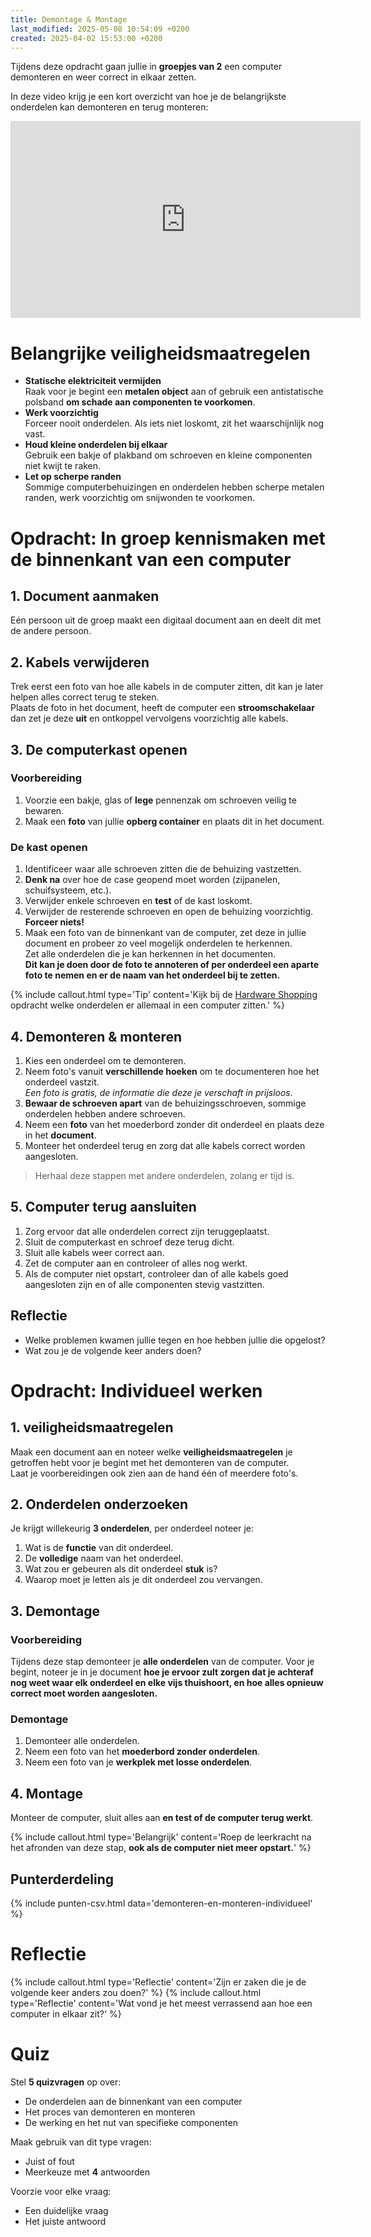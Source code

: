 ```yaml
---
title: Demontage & Montage
last_modified: 2025-05-08 10:54:09 +0200
created: 2025-04-02 15:53:00 +0200
---
```


Tijdens deze opdracht gaan jullie in **groepjes van 2** een computer demonteren en weer correct in elkaar zetten.

In deze video krijg je een kort overzicht van hoe je de belangrijkste onderdelen kan demonteren en terug monteren:

<iframe width="560" height="315" src="https://www.youtube.com/embed/KfvkldQS6KQ?si=SSVKWt6Ukyq0gfT3" title="YouTube video player" frameborder="0" allow="accelerometer; autoplay; clipboard-write; encrypted-media; gyroscope; picture-in-picture; web-share" referrerpolicy="strict-origin-when-cross-origin" allowfullscreen></iframe>

# Belangrijke veiligheidsmaatregelen

- **Statische elektriciteit vermijden**  
   Raak voor je begint een **metalen object** aan of gebruik een antistatische polsband **om schade aan componenten te voorkomen**.
- **Werk voorzichtig**  
   Forceer nooit onderdelen. Als iets niet loskomt, zit het waarschijnlijk nog vast.
- **Houd kleine onderdelen bij elkaar**  
   Gebruik een bakje of plakband om schroeven en kleine componenten niet kwijt te raken.
- **Let op scherpe randen**  
   Sommige computerbehuizingen en onderdelen hebben scherpe metalen randen, werk voorzichtig om snijwonden te voorkomen.

# Opdracht: In groep kennismaken met de binnenkant van een computer

## 1. Document aanmaken

Eén persoon uit de groep maakt een digitaal document aan en deelt dit met de andere persoon.

## 2. Kabels verwijderen

Trek eerst een foto van hoe alle kabels in de computer zitten, dit kan je later helpen alles correct terug te steken.  
Plaats de foto in het document, heeft de computer een **stroomschakelaar** dan zet je deze **uit** en ontkoppel vervolgens voorzichtig alle kabels.

## 3. De computerkast openen

### Voorbereiding

1. Voorzie een bakje, glas of **lege** pennenzak om schroeven veilig te bewaren.
2. Maak een **foto** van jullie **opberg container** en plaats dit in het document.

### De kast openen

1. Identificeer waar alle schroeven zitten die de behuizing vastzetten.
2. **Denk na** over hoe de case geopend moet worden (zijpanelen, schuifsysteem, etc.).
3. Verwijder enkele schroeven en **test** of de kast loskomt.
4. Verwijder de resterende schroeven en open de behuizing voorzichtig. **Forceer niets!**
5. Maak een foto van de binnenkant van de computer, zet deze in jullie document en probeer zo veel mogelijk onderdelen te herkennen.  
   Zet alle onderdelen die je kan herkennen in het documenten.  
   **Dit kan je doen door de foto te annoteren of per onderdeel een aparte foto te nemen en er de naam van het onderdeel bij te zetten.**

{% include callout.html type='Tip' content='Kijk bij de [Hardware Shopping](Hardware-shopping) opdracht welke onderdelen er allemaal in een computer zitten.' %}

## 4. Demonteren & monteren

1. Kies een onderdeel om te demonteren.
2. Neem foto's vanuit **verschillende hoeken** om te documenteren hoe het onderdeel vastzit.  
   _Een foto is gratis, de informatie die deze je verschaft in prijsloos._
3. **Bewaar de schroeven apart** van de behuizingsschroeven, sommige onderdelen hebben andere schroeven.
4. Neem een **foto** van het moederbord zonder dit onderdeel en plaats deze in het **document**.
5. Monteer het onderdeel terug en zorg dat alle kabels correct worden aangesloten.

> Herhaal deze stappen met andere onderdelen, zolang er tijd is.

## 5. Computer terug aansluiten

1. Zorg ervoor dat alle onderdelen correct zijn teruggeplaatst.
2. Sluit de computerkast en schroef deze terug dicht.
3. Sluit alle kabels weer correct aan.
4. Zet de computer aan en controleer of alles nog werkt.
5. Als de computer niet opstart, controleer dan of alle kabels goed aangesloten zijn en of alle componenten stevig vastzitten.

## Reflectie

- Welke problemen kwamen jullie tegen en hoe hebben jullie die opgelost?
- Wat zou je de volgende keer anders doen?

# Opdracht: Individueel werken

## 1. veiligheidsmaatregelen

Maak een document aan en noteer welke **veiligheidsmaatregelen** je getroffen hebt voor je begint met het demonteren van de computer.  
Laat je voorbereidingen ook zien aan de hand één of meerdere foto's.

## 2. Onderdelen onderzoeken

Je krijgt willekeurig **3 onderdelen**, per onderdeel noteer je:

1. Wat is de **functie** van dit onderdeel.
2. De **volledige** naam van het onderdeel.
3. Wat zou er gebeuren als dit onderdeel **stuk** is?
4. Waarop moet je letten als je dit onderdeel zou vervangen.

## 3. Demontage

### Voorbereiding

Tijdens deze stap demonteer je **alle onderdelen** van de computer.
Voor je begint, noteer je in je document **hoe je ervoor zult zorgen dat je achteraf nog weet waar elk onderdeel en elke vijs thuishoort, en hoe alles opnieuw correct moet worden aangesloten.**

### Demontage

1. Demonteer alle onderdelen.
2. Neem een foto van het **moederbord zonder onderdelen**.
3. Neem een foto van je **werkplek met losse onderdelen**.

## 4. Montage

Monteer de computer, sluit alles aan **en test of de computer terug werkt**.

{% include callout.html type='Belangrijk' content='Roep de leerkracht na het afronden van deze stap, **ook als de computer niet meer opstart.**' %}

## Punterderdeling

{% include punten-csv.html data='demonteren-en-monteren-individueel' %}

# Reflectie

{% include callout.html type='Reflectie' content='Zijn er zaken die je de volgende keer anders zou doen?' %}
{% include callout.html type='Reflectie' content='Wat vond je het meest verrassend aan hoe een computer in elkaar zit?' %}

# Quiz

Stel **5 quizvragen** op over:

- De onderdelen aan de binnenkant van een computer
- Het proces van demonteren en monteren
- De werking en het nut van specifieke componenten

Maak gebruik van dit type vragen:

- Juist of fout
- Meerkeuze met **4** antwoorden

Voorzie voor elke vraag:

- Een duidelijke vraag
- Het juiste antwoord
